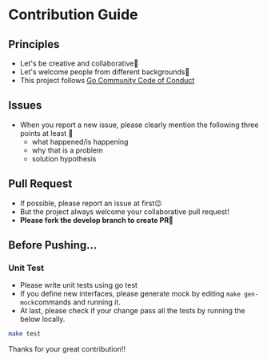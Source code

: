 # Contribution Guide

## Principles
- Let's be creative and collaborative👶
- Let's welcome people from different backgrounds👶
- This project follows [Go Community Code of Conduct](https://go.dev/conduct)

## Issues
- When you report a new issue, please clearly mention the following three points at least 🎉
  - what happened/is happening
  - why that is a problem
  - solution hypothesis

## Pull Request
- If possible, please report an issue at first😉
- But the project always welcome your collaborative pull request!
- **Please fork the develop branch to create PR🎉**

## Before Pushing...
### Unit Test
- Please write unit tests using go test
- If you define new interfaces, please generate mock by editing ```make gen-mock```commands and running it.
- At last, please check if your change pass all the tests by running the below locally.
```bash
make test
```

Thanks for your great contribution!!
